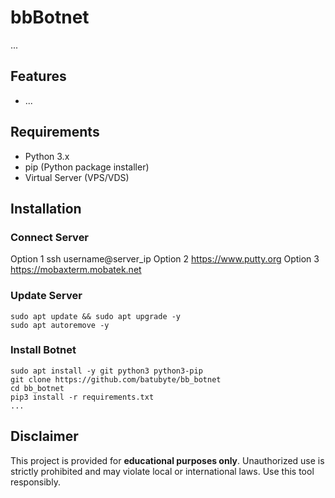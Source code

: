 # bbBotnet

...

## Features
- ...

## Requirements
- Python 3.x
- pip (Python package installer)
- Virtual Server (VPS/VDS)

## Installation

### Connect Server
Option 1 ssh username@server_ip
Option 2 https://www.putty.org
Option 3 https://mobaxterm.mobatek.net

### Update Server
```
sudo apt update && sudo apt upgrade -y
sudo apt autoremove -y
```

### Install Botnet
```
sudo apt install -y git python3 python3-pip
git clone https://github.com/batubyte/bb_botnet
cd bb_botnet
pip3 install -r requirements.txt
...
```

## Disclaimer
This project is provided for **educational purposes only**. Unauthorized use is strictly prohibited and may violate local or international laws. Use this tool responsibly.
